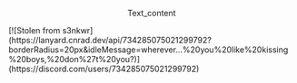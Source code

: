 <p style="text-align:center;">Text_content</p>
[![Stolen from s3nkwr](https://lanyard.cnrad.dev/api/734285075021299792?borderRadius=20px&idleMessage=wherever...%20you%20like%20kissing%20boys,%20don%27t%20you?)](https://discord.com/users/734285075021299792)
